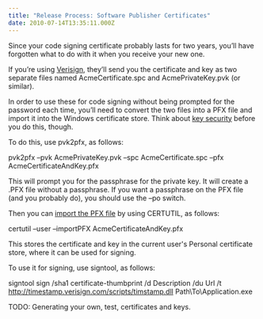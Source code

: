 ```yaml
---
title: "Release Process: Software Publisher Certificates"
date: 2010-07-14T13:35:11.000Z
---
```

Since your code signing certificate probably lasts for two years, you’ll have forgotten what to do with it when you receive your new one.

If you’re using [Verisign](http://www.verisign.com/), they’ll send you the certificate and key as two separate files named AcmeCertificate.spc and AcmePrivateKey.pvk (or similar).

In order to use these for code signing without being prompted for the password each time, you’ll need to convert the two files into a PFX file and import it into the Windows certificate store. Think about [key security](/content/2010/05/release-process-code-signing-key-security) before you do this, though.

To do this, use pvk2pfx, as follows:

pvk2pfx –pvk AcmePrivateKey.pvk –spc AcmeCertificate.spc –pfx AcmeCertificateAndKey.pfx

This will prompt you for the passphrase for the private key. It will create a .PFX file without a passphrase. If you want a passphrase on the PFX file (and you probably do), you should use the –po switch.

Then you can [import the PFX file](http://msdn.microsoft.com/en-us/library/ff546307(VS.85).aspx) by using CERTUTIL, as follows:

certutil –user –importPFX AcmeCertificateAndKey.pfx

This stores the certificate and key in the current user's Personal certificate store, where it can be used for signing.

To use it for signing, use signtool, as follows:

signtool sign /sha1 certificate-thumbprint /d Description /du Url /t http://timestamp.verisign.com/scripts/timstamp.dll Path\To\Application.exe

TODO: Generating your own, test, certificates and keys.
